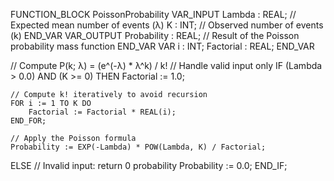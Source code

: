 FUNCTION_BLOCK PoissonProbability
VAR_INPUT
    Lambda : REAL; // Expected mean number of events (λ)
    K : INT;       // Observed number of events (k)
END_VAR
VAR_OUTPUT
    Probability : REAL; // Result of the Poisson probability mass function
END_VAR
VAR
    i : INT;
    Factorial : REAL;
END_VAR

// Compute P(k; λ) = (e^(-λ) * λ^k) / k!
// Handle valid input only
IF (Lambda > 0.0) AND (K >= 0) THEN
    Factorial := 1.0;

    // Compute k! iteratively to avoid recursion
    FOR i := 1 TO K DO
        Factorial := Factorial * REAL(i);
    END_FOR;

    // Apply the Poisson formula
    Probability := EXP(-Lambda) * POW(Lambda, K) / Factorial;
ELSE
    // Invalid input: return 0 probability
    Probability := 0.0;
END_IF;
